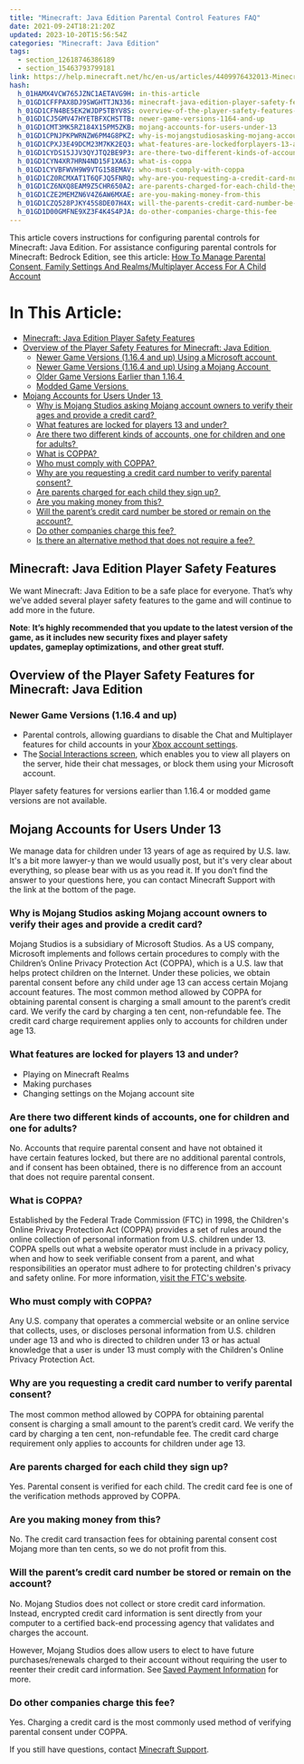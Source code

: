 ```yaml
---
title: "Minecraft: Java Edition Parental Control Features FAQ"
date: 2021-09-24T18:21:20Z
updated: 2023-10-20T15:56:54Z
categories: "Minecraft: Java Edition"
tags:
  - section_12618746386189
  - section_15463793799181
link: https://help.minecraft.net/hc/en-us/articles/4409976432013-Minecraft-Java-Edition-Parental-Control-Features-FAQ
hash:
  h_01HAMX4VCW765JZNC1AETAVG9H: in-this-article
  h_01GD1CFFPAX8DJ9SWGHTTJN336: minecraft-java-edition-player-safety-features
  h_01GD1CFN4BE5EK2WJDP5TBYV8S: overview-of-the-player-safety-features-for-minecraft-java-edition
  h_01GD1CJ5GMV47HYETBFXCHSTTB: newer-game-versions-1164-and-up
  h_01GD1CMT3MK5RZ184X15PM5ZKB: mojang-accounts-for-users-under-13
  h_01GD1CPNJPKPWRNZW6PM4G8PKZ: why-is-mojangstudiosasking-mojang-account-owners-to-verify-their-ages-and-provide-a-credit-card
  h_01GD1CPXJ3E49DCM23M7KK2EQ3: what-features-are-lockedforplayers-13-and-under
  h_01GD1CYDS15JJV3QYJTQ2BE9P3: are-there-two-different-kinds-of-accounts-one-for-children-and-one-for-adults
  h_01GD1CYN4XR7HRN4ND15F1XA63: what-is-coppa
  h_01GD1CYVBFWVH9W9VTG158EMAV: who-must-comply-with-coppa
  h_01GD1CZ0RCMXAT1T6QFJQ5FNRQ: why-are-you-requesting-a-credit-card-number-to-verify-parental-consent
  h_01GD1CZ6NXQ8EAM9Z5CHR650A2: are-parents-charged-for-each-child-they-sign-up
  h_01GD1CZE2MEMZN6V4Z6AW6MXAE: are-you-making-money-from-this
  h_01GD1CZQ528PJKY45S8DE07H4X: will-the-parents-credit-card-number-be-stored-or-remain-on-the-account
  h_01GD1D00GMFNE9XZ3F4K4S4PJA: do-other-companies-charge-this-fee
---
```


This article covers instructions for configuring parental controls for Minecraft: Java Edition. For assistance configuring parental controls for Minecraft: Bedrock Edition, see this article: [How To Manage Parental Consent, Family Settings And Realms/Multiplayer Access For A Child Account](../Minecraft-Bedrock-Edition/How-to-Manage-Parental-Consent-Family-Settings-and-Realms-Multiplayer-Access-for-a-Child-Account.md)

# In This Article:

- [Minecraft: Java Edition Player Safety Features](#minecraft-java-edition-player-safety-features)
- [Overview of the Player Safety Features for Minecraft: Java Edition ](#overview-of-the-player-safety-features-for-minecraft-java-edition)
  - [Newer Game Versions (1.16.4 and up) Using a Microsoft account ](#newer-game-versions-1164-and-up)
  - [Newer Game Versions (1.16.4 and up) Using a Mojang Account ](#h_01GD1CJAHA0T5F16AKSS1N0CA6)
  - [Older Game Versions Earlier than 1.16.4 ](#h_01GD1CJJWK1F3GBYG9XEC5V29H)
  - [Modded Game Versions ](#h_01GD1CJVX1W3PJ3XBDSYWFRGA6)
- [Mojang Accounts for Users Under 13 ](#mojang-accounts-for-users-under-13)
  - [Why is Mojang Studios asking Mojang account owners to verify their ages and provide a credit card? ](#why-is-mojangstudiosasking-mojang-account-owners-to-verify-their-ages-and-provide-a-credit-card)
  - [What features are locked for players 13 and under? ](#what-features-are-lockedforplayers-13-and-under)
  - [Are there two different kinds of accounts, one for children and one for adults? ](#are-there-two-different-kinds-of-accounts-one-for-children-and-one-for-adults)
  - [What is COPPA? ](#what-is-coppa)
  - [Who must comply with COPPA? ](#who-must-comply-with-coppa)
  - [Why are you requesting a credit card number to verify parental consent? ](#why-are-you-requesting-a-credit-card-number-to-verify-parental-consent)
  - [Are parents charged for each child they sign up? ](#are-parents-charged-for-each-child-they-sign-up)
  - [Are you making money from this? ](#are-you-making-money-from-this)
  - [Will the parent’s credit card number be stored or remain on the account? ](#will-the-parents-credit-card-number-be-stored-or-remain-on-the-account)
  - [Do other companies charge this fee? ](#do-other-companies-charge-this-fee)
  - [Is there an alternative method that does not require a fee? ](#h_01GD1D09RA2RZXAKV5KPA9R0TZ)

## Minecraft: Java Edition Player Safety Features

We want Minecraft: Java Edition to be a safe place for everyone. That’s why we’ve added several player safety features to the game and will continue to add more in the future. 

**Note**: **It’s highly recommended that you update to the latest version of the game, as it includes new security fixes and player safety updates, gameplay optimizations, and other great stuff.** 

## Overview of the Player Safety Features for Minecraft: Java Edition 

### Newer Game Versions (1.16.4 and up)

- Parental controls, allowing guardians to disable the Chat and Multiplayer features for child accounts in your [Xbox account settings](http://account.xbox.com/settings).
- The [Social Interactions screen](https://minecraft.gamepedia.com/Social_Interactions_screen), which enables you to view all players on the server, hide their chat messages, or block them using your Microsoft account.

Player safety features for versions earlier than 1.16.4 or modded game versions are not available. 

## Mojang Accounts for Users Under 13

We manage data for children under 13 years of age as required by U.S. law. It's a bit more lawyer-y than we would usually post, but it's very clear about everything, so please bear with us as you read it. If you don’t find the answer to your questions here, you can contact Minecraft Support with the link at the bottom of the page.

### Why is Mojang Studios asking Mojang account owners to verify their ages and provide a credit card? 

Mojang Studios is a subsidiary of Microsoft Studios. As a US company, Microsoft implements and follows certain procedures to comply with the Children’s Online Privacy Protection Act (COPPA), which is a U.S. law that helps protect children on the Internet. Under these policies, we obtain parental consent before any child under age 13 can access certain Mojang account features. The most common method allowed by COPPA for obtaining parental consent is charging a small amount to the parent’s credit card. We verify the card by charging a ten cent, non-refundable fee. The credit card charge requirement applies only to accounts for children under age 13.

### What features are locked for players 13 and under? 

- Playing on Minecraft Realms
- Making purchases 
- Changing settings on the Mojang account site

### Are there two different kinds of accounts, one for children and one for adults? 

No. Accounts that require parental consent and have not obtained it have certain features locked, but there are no additional parental controls, and if consent has been obtained, there is no difference from an account that does not require parental consent.

### What is COPPA? 

Established by the Federal Trade Commission (FTC) in 1998, the Children's Online Privacy Protection Act (COPPA) provides a set of rules around the online collection of personal information from U.S. children under 13. COPPA spells out what a website operator must include in a privacy policy, when and how to seek verifiable consent from a parent, and what responsibilities an operator must adhere to for protecting children's privacy and safety online. For more information, [visit the FTC's website](http://www.ftc.gov/).

### Who must comply with COPPA? 

Any U.S. company that operates a commercial website or an online service that collects, uses, or discloses personal information from U.S. children under age 13 and who is directed to children under 13 or has actual knowledge that a user is under 13 must comply with the Children's Online Privacy Protection Act.

### Why are you requesting a credit card number to verify parental consent? 

The most common method allowed by COPPA for obtaining parental consent is charging a small amount to the parent’s credit card. We verify the card by charging a ten cent, non-refundable fee. The credit card charge requirement only applies to accounts for children under age 13.

### Are parents charged for each child they sign up? 

Yes. Parental consent is verified for each child. The credit card fee is one of the verification methods approved by COPPA.

### Are you making money from this? 

No. The credit card transaction fees for obtaining parental consent cost Mojang more than ten cents, so we do not profit from this.

### Will the parent’s credit card number be stored or remain on the account? 

No. Mojang Studios does not collect or store credit card information. Instead, encrypted credit card information is sent directly from your computer to a certified back-end processing agency that validates and charges the account.

However, Mojang Studios does allow users to elect to have future purchases/renewals charged to their account without requiring the user to reenter their credit card information. See [Saved Payment Information](../Minecraft-Java-Edition-Accounts/Minecraft-Java-Edition-Account-Billing-FAQ.md#savedpaymentinformation) for more.

### Do other companies charge this fee? 

Yes. Charging a credit card is the most commonly used method of verifying parental consent under COPPA.

If you still have questions, contact [Minecraft Support](https://aka.ms/Minecraft-Support).
